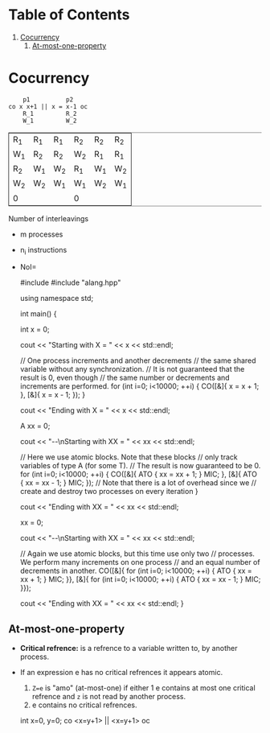
# Table of Contents

1.  [Cocurrency](#org4baab69)
    1.  [At-most-one-property](#orgf1fa81b)


<a id="org4baab69"></a>

# Cocurrency

        p1          p2
    co x x+1 || x = x-1 oc
        R_1         R_2
        W_1         W_2

<table border="2" cellspacing="0" cellpadding="6" rules="groups" frame="hsides">


<colgroup>
<col  class="org-left" />

<col  class="org-left" />

<col  class="org-left" />

<col  class="org-left" />

<col  class="org-left" />

<col  class="org-left" />
</colgroup>
<tbody>
<tr>
<td class="org-left">R<sub>1</sub></td>
<td class="org-left">R<sub>1</sub></td>
<td class="org-left">R<sub>1</sub></td>
<td class="org-left">R<sub>2</sub></td>
<td class="org-left">R<sub>2</sub></td>
<td class="org-left">R<sub>2</sub></td>
</tr>


<tr>
<td class="org-left">W<sub>1</sub></td>
<td class="org-left">R<sub>2</sub></td>
<td class="org-left">R<sub>2</sub></td>
<td class="org-left">W<sub>2</sub></td>
<td class="org-left">R<sub>1</sub></td>
<td class="org-left">R<sub>1</sub></td>
</tr>


<tr>
<td class="org-left">R<sub>2</sub></td>
<td class="org-left">W<sub>1</sub></td>
<td class="org-left">W<sub>2</sub></td>
<td class="org-left">R<sub>1</sub></td>
<td class="org-left">W<sub>1</sub></td>
<td class="org-left">W<sub>2</sub></td>
</tr>


<tr>
<td class="org-left">W<sub>2</sub></td>
<td class="org-left">W<sub>2</sub></td>
<td class="org-left">W<sub>1</sub></td>
<td class="org-left">W<sub>1</sub></td>
<td class="org-left">W<sub>2</sub></td>
<td class="org-left">W<sub>1</sub></td>
</tr>


<tr>
<td class="org-left">0</td>
<td class="org-left">&#xa0;</td>
<td class="org-left">&#xa0;</td>
<td class="org-left">0</td>
<td class="org-left">&#xa0;</td>
<td class="org-left">&#xa0;</td>
</tr>
</tbody>
</table>

Number of interleavings

-   m processes
-   n<sub>i</sub> instructions
-   NoI=

    #include <iostream>
    #include "alang.hpp"

    using namespace std;

    int main() {

      int x = 0;

      cout << "Starting with X = " << x << std::endl;

      // One process increments and another decrements
      // the same shared variable without any synchronization.
      // It is not guaranteed that the result is 0, even though
      // the same number or decrements and increments are performed.
      for (int i=0; i<10000; ++i) {
        CO([&]{ x = x + 1; },
           [&]{ x = x - 1; });
      }

      cout << "Ending with X = " << x << std::endl;

      A<int> xx = 0;

      cout << "--\nStarting with XX = " << xx << std::endl;

      // Here we use atomic blocks. Note that these blocks
      // only track variables of type A<T> (for some T).
      // The result is now guaranteed to be 0.
      for (int i=0; i<10000; ++i) {
        CO([&]{ ATO { xx = xx + 1; } MIC; },
           [&]{ ATO { xx = xx - 1; } MIC; });
        // Note that there is a lot of overhead since we
        // create and destroy two processes on every iteration
      }

      cout << "Ending with XX = " << xx << std::endl;

      xx = 0;

      cout << "--\nStarting with XX = " << xx << std::endl;

      // Again we use atomic blocks, but this time use only two
      // processes. We perform many increments on one process
      // and an equal number of decrements in another.
      CO([&]{
           for (int i=0; i<10000; ++i) {
    	 ATO { xx = xx + 1; } MIC;
           }},
        [&]{
          for (int i=0; i<10000; ++i) {
    	ATO { xx = xx - 1; } MIC;
          }});

      cout << "Ending with XX = " << xx << std::endl;
    }


<a id="orgf1fa81b"></a>

## At-most-one-property

-   **Critical refrence:** is a refrence to a variable written to, by another process.
-   If an expression e has no critical refrences it appears atomic.
    1.  `Z=e` is "amo" (at-most-one) if either 1 e contains at most one critical refrence and `z` is not read by another process.
    2.  e contains no critical refrences.

    int x=0, y=0;
    co <x=y+1> || <x=y+1> oc
